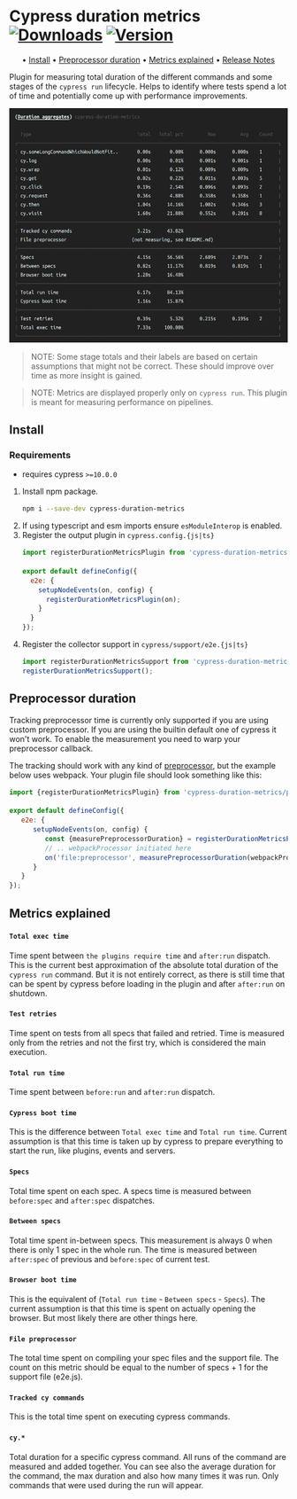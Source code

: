 # Cypress duration metrics [![Downloads](https://badgen.net/npm/dw/cypress-duration-metrics)](https://www.npmjs.com/package/cypress-duration-metrics) [![Version](https://badgen.net/npm/v/cypress-duration-metrics)](https://www.npmjs.com/package/cypress-duration-metrics)

<div align="center">

• [Install](#install)
• [Preprocessor duration](#preprocessor-duration)
• [Metrics explained](#metrics-explained)
• [Release Notes](./RELEASE_NOTES.md)

</div>

Plugin for measuring total duration of the different commands and some stages of the 
`cypress run` lifecycle. Helps to identify where tests spend a lot of time
and potentially come up with performance improvements.

![demo](https://raw.githubusercontent.com/archfz/cypress-duration-metrics/master/demo.png)

> NOTE: Some stage totals and their labels are based on certain assumptions that might not 
> be correct. These should improve over time as more insight is gained.

> NOTE: Metrics are displayed properly only on `cypress run`. This plugin is meant for
> measuring performance on pipelines.

## Install

### Requirements

- requires cypress `>=10.0.0`

1. Install npm package.
    ```bash
    npm i --save-dev cypress-duration-metrics
    ```
2. If using typescript and esm imports ensure `esModuleInterop` is enabled.
3. Register the output plugin in `cypress.config.{js|ts}`
    ```js
    import registerDurationMetricsPlugin from 'cypress-duration-metrics/plugin';
   
    export default defineConfig({
      e2e: {
        setupNodeEvents(on, config) {
          registerDurationMetricsPlugin(on);
        }
      }
    });
    ```
4. Register the collector support in `cypress/support/e2e.{js|ts}`
    ```js
    import registerDurationMetricsSupport from 'cypress-duration-metrics/support';
    registerDurationMetricsSupport();
    ```

## Preprocessor duration

Tracking preprocessor time is currently only supported if you are using custom preprocessor.
If you are using the builtin default one of cypress it won't work. To enable the measurement
you need to warp your preprocessor callback. 

The tracking should work with any kind of [preprocessor](https://docs.cypress.io/api/plugins/preprocessors-api), 
but the example below uses webpack. Your plugin file should look something like this:

```js
import {registerDurationMetricsPlugin} from 'cypress-duration-metrics/plugin';

export default defineConfig({
   e2e: {
      setupNodeEvents(on, config) {
         const {measurePreprocessorDuration} = registerDurationMetricsPlugin(on);
         // .. webpackProcessor initiated here
         on('file:preprocessor', measurePreprocessorDuration(webpackProcessor));
      }
   }
});
```

## Metrics explained

#### `Total exec time`

Time spent between `the plugins require time` and `after:run` dispatch. 
This is the current best approximation of the absolute total duration of the `cypress run` command. 
But it is not entirely correct, as there is still time that can be spent by cypress before loading 
in the plugin and after `after:run` on shutdown.

#### `Test retries`

Time spent on tests from all specs that failed and retried. Time is measured only from the retries
and not the first try, which is considered the main execution.

#### `Total run time`

Time spent between `before:run` and `after:run` dispatch.

#### `Cypress boot time`

This is the difference between `Total exec time` and `Total run time`. Current assumption is that
this time is taken up by cypress to prepare everything to start the run, like plugins, events 
and servers.

#### `Specs`

Total time spent on each spec. A specs time is measured between `before:spec` and `after:spec` 
dispatches.

#### `Between specs`

Total time spent in-between specs. This measurement is always 0 when there is only 1 spec in the
whole run. The time is measured between `after:spec` of previous and `before:spec` of current test. 

#### `Browser boot time`

This is the equivalent of (`Total run time` - `Between specs` - `Specs`). The current assumption
is that this time is spent on actually opening the browser. But most likely there are other things
here.

#### `File preprocessor`

The total time spent on compiling your spec files and the support file. The count on this metric
should be equal to the number of specs + 1 for the support file (e2e.js).

#### `Tracked cy commands`

This is the total time spent on executing cypress commands.

#### `cy.*`

Total duration for a specific cypress command. All runs of the command are measured and added together. 
You can see also the average duration for the command, the max duration and also how many times 
it was run. Only commands that were used during the run will appear.


